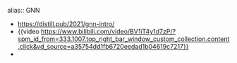 alias:: GNN

- https://distill.pub/2021/gnn-intro/
- {{video https://www.bilibili.com/video/BV1iT4y1d7zP/?spm_id_from=333.1007.top_right_bar_window_custom_collection.content.click&vd_source=a35754dd1fb6720eedad1b04619c7217}}
-